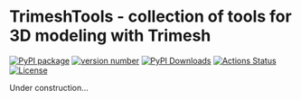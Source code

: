 # TrimeshTools - collection of tools for 3D modeling with Trimesh

[![PyPI package](https://img.shields.io/badge/pip%20install-trimeshtools-brightgreen)](https://pypi.org/project/trimeshtools/)
[![version number](https://img.shields.io/pypi/v/trimeshtools?color=green&label=version)](https://github.com/Smoren/trimeshtools-pypi/releases)
[![PyPI Downloads](https://static.pepy.tech/badge/trimeshtools)](https://pepy.tech/projects/trimeshtools)
[![Actions Status](https://github.com/Smoren/trimeshtools-pypi/workflows/Test/badge.svg)](https://github.com/Smoren/trimeshtools-pypi/actions)
[![License](https://img.shields.io/github/license/Smoren/trimeshtools-pypi)](https://github.com/Smoren/trimeshtools-pypi/blob/master/LICENSE)

Under construction...
